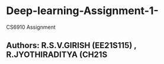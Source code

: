 # Deep-learning-Assignment-1-
CS6910 Assignment
## Authors: R.S.V.GIRISH (EE21S115) , R.JYOTHIRADITYA (CH21S

